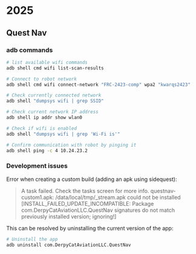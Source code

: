# 2025

## Quest Nav

### adb commands

```bash
# list available wifi commands
adb shell cmd wifi list-scan-results
```

```bash
# Connect to robot network
adb shell cmd wifi connect-network "FRC-2423-comp" wpa2 "kwarqs2423"
```

```bash
# Check currently connected network
adb shell "dumpsys wifi | grep SSID"
```

```bash
# Check current network IP address
adb shell ip addr show wlan0
```

```bash
# Check if wifi is enabled
adb shell "dumpsys wifi | grep 'Wi-Fi is'"
```

```bash
# Confirm communication with robot by pinging it
adb shell ping -c 4 10.24.23.2
```

### Development issues

Error when creating a custom build (adding an apk using sidequest):

> A task failed. Check the tasks screen for more info. questnav-custom1.apk: /data/local/tmp/_stream.apk could not be installed [INSTALL_FAILED_UPDATE_INCOMPATIBLE: Package com.DerpyCatAviationLLC.QuestNav
signatures do not match previously installed version; ignoring!]

This can be resolved by uninstalling the current version of the app:

```bash
# Uninstall the app
adb uninstall com.DerpyCatAviationLLC.QuestNav
```
